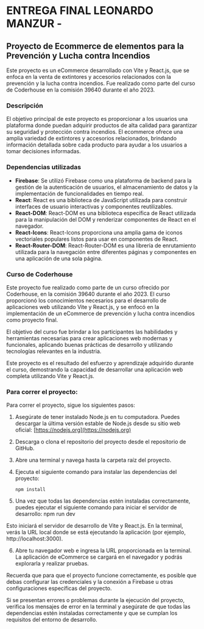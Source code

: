 # ENTREGA FINAL LEONARDO MANZUR -

## Proyecto de Ecommerce de elementos para la Prevención y Lucha contra Incendios

Este proyecto es un eCommerce desarrollado con Vite y React.js, que se enfoca en la venta de extintores y accesorios relacionados con la prevención y la lucha contra incendios. Fue realizado como parte del curso de Coderhouse en la comisión 39640 durante el año 2023.

### Descripción

El objetivo principal de este proyecto es proporcionar a los usuarios una plataforma donde puedan adquirir productos de alta calidad para garantizar su seguridad y protección contra incendios. El ecommerce ofrece una amplia variedad de extintores y accesorios relacionados, brindando información detallada sobre cada producto para ayudar a los usuarios a tomar decisiones informadas.

### Dependencias utilizadas

- **Firebase**: Se utilizó Firebase como una plataforma de backend para la gestión de la autenticación de usuarios, el almacenamiento de datos y la implementación de funcionalidades en tiempo real.
- **React**: React es una biblioteca de JavaScript utilizada para construir interfaces de usuario interactivas y componentes reutilizables.
- **React-DOM**: React-DOM es una biblioteca específica de React utilizada para la manipulación del DOM y renderizar componentes de React en el navegador.
- **React-Icons**: React-Icons proporciona una amplia gama de iconos vectoriales populares listos para usar en componentes de React.
- **React-Router-DOM**: React-Router-DOM es una librería de enrutamiento utilizada para la navegación entre diferentes páginas y componentes en una aplicación de una sola página.

### Curso de Coderhouse

Este proyecto fue realizado como parte de un curso ofrecido por Coderhouse, en la comisión 39640 durante el año 2023. El curso proporcionó los conocimientos necesarios para el desarrollo de aplicaciones web utilizando Vite y React.js, y se enfocó en la implementación de un eCommerce de prevención y lucha contra incendios como proyecto final.

El objetivo del curso fue brindar a los participantes las habilidades y herramientas necesarias para crear aplicaciones web modernas y funcionales, aplicando buenas prácticas de desarrollo y utilizando tecnologías relevantes en la industria.

Este proyecto es el resultado del esfuerzo y aprendizaje adquirido durante el curso, demostrando la capacidad de desarrollar una aplicación web completa utilizando Vite y React.js.

### Para correr el proyecto:

Para correr el proyecto, sigue los siguientes pasos:

1. Asegúrate de tener instalado Node.js en tu computadora. Puedes descargar la última versión estable de Node.js desde su sitio web oficial: [https://nodejs.org](https://nodejs.org)

2. Descarga o clona el repositorio del proyecto desde el repositorio de GitHub.

3. Abre una terminal y navega hasta la carpeta raíz del proyecto.

4. Ejecuta el siguiente comando para instalar las dependencias del proyecto:

   ```shell
   npm install
   ```

5. Una vez que todas las dependencias estén instaladas correctamente, puedes ejecutar el siguiente comando para iniciar el servidor de desarrollo: npm run dev

Esto iniciará el servidor de desarrollo de Vite y React.js. En la terminal, verás la URL local donde se está ejecutando la aplicación (por ejemplo, http://localhost:3000).

6. Abre tu navegador web e ingresa la URL proporcionada en la terminal. La aplicación de eCommerce se cargará en el navegador y podrás explorarla y realizar pruebas.

Recuerda que para que el proyecto funcione correctamente, es posible que debas configurar las credenciales y la conexión a Firebase u otras configuraciones específicas del proyecto.

Si se presentan errores o problemas durante la ejecución del proyecto, verifica los mensajes de error en la terminal y asegúrate de que todas las dependencias estén instaladas correctamente y que se cumplan los requisitos del entorno de desarrollo.
